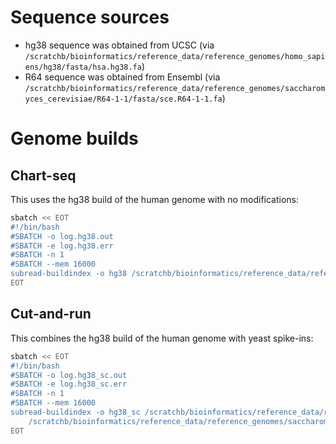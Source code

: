 # Sequence sources

- hg38 sequence was obtained from UCSC (via `/scratchb/bioinformatics/reference_data/reference_genomes/homo_sapiens/hg38/fasta/hsa.hg38.fa`)
- R64 sequence was obtained from Ensembl (via `/scratchb/bioinformatics/reference_data/reference_genomes/saccharomyces_cerevisiae/R64-1-1/fasta/sce.R64-1-1.fa`)

# Genome builds

## Chart-seq

This uses the hg38 build of the human genome with no modifications:

```sh
sbatch << EOT
#!/bin/bash
#SBATCH -o log.hg38.out
#SBATCH -e log.hg38.err
#SBATCH -n 1
#SBATCH --mem 16000
subread-buildindex -o hg38 /scratchb/bioinformatics/reference_data/reference_genomes/homo_sapiens/hg38/fasta/hsa.hg38.fa 
EOT
```

## Cut-and-run

This combines the hg38 build of the human genome with yeast spike-ins:

```sh
sbatch << EOT
#!/bin/bash
#SBATCH -o log.hg38_sc.out
#SBATCH -e log.hg38_sc.err
#SBATCH -n 1
#SBATCH --mem 16000
subread-buildindex -o hg38_sc /scratchb/bioinformatics/reference_data/reference_genomes/homo_sapiens/hg38/fasta/hsa.hg38.fa \
    /scratchb/bioinformatics/reference_data/reference_genomes/saccharomyces_cerevisiae/R64-1-1/fasta/sce.R64-1-1.fa
EOT
```

